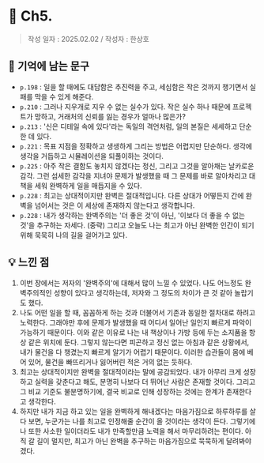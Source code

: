 # 🔖 Ch5. 

> 작성 일자 : 2025.02.02 / 작성자 : 한상호

## 💫 기억에 남는 문구
- `p.198` : 일을 할 때에도 대담함은 추진력을 주고, 세심함은 작은 것까지 챙기면서 실패를 막을 수 있게 해준다.
- `p.210` : 그러나 지우개로 지우 수 없는 실수가 있다. 작은 실수 하나 때문에 프로젝트가 망하고, 거래처의 신뢰를 잃는 경우가 얼마나 많은가?
- `p.213` : '신은 디테일 속에 있다'라는 독일의 격언처럼, 일의 본질은 세세하고 단순한 데 있다.
- `p.221` : 목표 지점을 정확하고 생생하게 그리는 방법은 어렵지만 단순하다. 생각에 생각을 거듭하고 시뮬레이션을 되풀이하는 것이다.
- `p.225` : 아주 작은 결함도 놓치지 않겠다는 정신, 그리고 그것을 알아채는 날카로운 감각. 그런 섬세한 감각을 지녀야 문제가 발생했을 때 그 문제를 바로 알아차리고 대책을 세워 완벽하게 일을 매듭지을 수 있다.
- `p.228` : 최고는 상대적이지만 완벽은 절대적입니다. 다른 상대가 어떻든지 간에 완벽을 넘어서는 것은 이 세상에 존재하지 않는다고 생각합니다.
- `p.228` : 내가 생각하는 완벽주의는 '더 좋은 것'이 아닌, '이보다 더 좋을 수 없는 것'을 추구하는 자세다. (중략) 그리고 오늘도 나는 최고가 아닌 완벽한 인간이 되기 위해 묵묵히 나의 길을 걸어가고 있다.

## 💡 느낀 점
1. 이번 장에서는 저자의 '완벽주의'에 대해서 많이 느낄 수 있었다. 나도 어느정도 완벽주의적인 성향이 있다고 생각하는데, 저자와 그 정도의 차이가 큰 것 같아 놀랍기도 했다.
2. 나도 어떤 일을 할 때, 꼼꼼하게 하는 것과 더불어서 기존과 동일한 절차대로 하려고 노력한다. 그래야만 후에 문제가 발생했을 때 어디서 일어난 일인지 빠르게 파악이 가능하기 때문이다. 이와 같은 이유로 나는 내 책상이나 가방 등에 두는 소지품을 항상 같은 위치에 둔다. 그렇지 않는다면 피곤하고 정신 없는 아침과 같은 상황에서, 내가 물건을 다 챙겼는지 빠르게 알기가 어렵기 때문이다. 이러한 습관들이 몸에 베어 있어, 물건을 빠뜨리거나 잃어버린 적은 거의 없는 듯하다.
3. 최고는 상대적이지만 완벽을 절대적이라는 말에 공감되었다. 내가 아무리 크게 성장하고 실력을 갖춘다고 해도, 분명히 나보다 더 뛰어난 사람은 존재할 것이다. 그리고 그 비교 기준도 불분명하기에, 결국 비교로 인해 성장하는 것에는 한계가 존재한다고 생각한다.
4. 하지만 내가 지금 하고 있는 일을 완벽하게 해내겠다는 마음가짐으로 하루하루를 살다 보면, 누군가는 나를 최고로 인정해줄 순간이 올 것이라는 생각이 든다. 그렇기에 나 또한 사소한 일이더라도 내가 만족할만큼 노력을 해서 마무리하려는 편이다. 아직 갈 길이 멀지만, 최고가 아닌 완벽을 추구하는 마음가짐으로 묵묵하게 달려봐야겠다.
